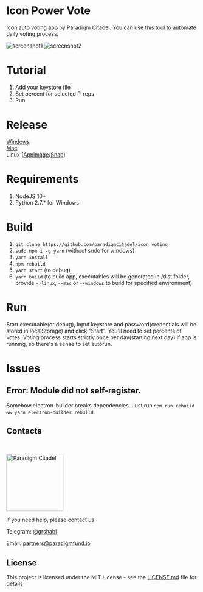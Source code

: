 # Icon Power Vote
Icon auto voting app by Paradigm Citadel. You can use this tool to automate daily voting process.

![screenshot1](https://github.com/paradigmcitadel/icon_voting/blob/master/screens/1.PNG)
![screenshot2](https://github.com/paradigmcitadel/icon_voting/blob/master/screens/2.PNG)

# Tutorial
1) Add your keystore file 
2) Set percent for selected P-reps
3) Run 

# Release 
[Windows](https://github.com/paradigmcitadel/icon_voting/releases/download/0.1.1/Icon.Power.Vote.Setup.0.1.1.exe)\
[Mac](https://github.com/paradigmcitadel/icon_voting/releases/download/0.1.1/Icon.Power.Vote-0.1.1.dmg)\
Linux ([Appimage](https://github.com/paradigmcitadel/icon_voting/releases/download/0.1.1/Icon.Power.Vote-0.1.1.AppImage)/[Snap](https://github.com/paradigmcitadel/icon_voting/releases/download/0.1.1/icon_voting_0.1.1_amd64.snap))

# Requirements
1. NodeJS 10+
2. Python 2.7.* for Windows

# Build
1. `git clone https://github.com/paradigmcitadel/icon_voting`
2. `sudo npm i -g yarn` (without sudo for windows)
3. `yarn install`
4. `npm rebuild`
5. `yarn start` (to debug)
6. `yarn build` (to build app, executables will be generated in /dist folder, provide `--linux`, `--mac` or `--windows` to build for specified environment)

# Run
Start executable(or debug), input keystore and password(credentials will be stored in localStorage) and click "Start".
You'll need to set percents of votes. 
Voting process starts strictly once per day(starting next day) if app is running, so there's a sense to set autorun.

# Issues
## Error: Module did not self-register.
Somehow electron-builder breaks dependencies.
Just run `npm run rebuild && yarn electron-builder rebuild`.

## Contacts

</br>
<p align="left">
  <a href="http://orbs.paradigmcitadel.io">
    <img src="https://paradigmfund.io/wp-content/themes/pf/img/logo.svg" alt="Paradigm Citadel" width="150" height="150">
  </a>
  </br>

If you need help, please contact us

Telegram: [@grshabl](https://t.me/grshabl)

Email: partners@paradigmfund.io

## License

This project is licensed under the MIT License - see the [LICENSE.md](LICENSE.md) file for details

